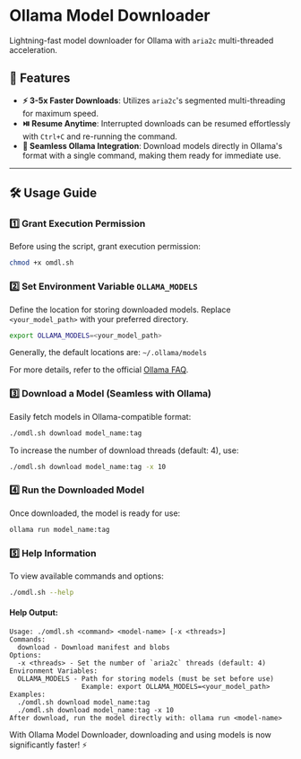 # Ollama Model Downloader

Lightning-fast model downloader for Ollama with `aria2c` multi-threaded acceleration.

## 🚀 Features

- **⚡ 3-5x Faster Downloads**: Utilizes `aria2c`'s segmented multi-threading for maximum speed.
- **⏯️ Resume Anytime**: Interrupted downloads can be resumed effortlessly with `Ctrl+C` and re-running the command.
- **📂 Seamless Ollama Integration**: Download models directly in Ollama's format with a single command, making them ready for immediate use.

---

## 🛠️ Usage Guide

### 1️⃣ Grant Execution Permission
Before using the script, grant execution permission:
```bash
chmod +x omdl.sh
```

### 2️⃣ Set Environment Variable `OLLAMA_MODELS`
Define the location for storing downloaded models. Replace `<your_model_path>` with your preferred directory.

```bash
export OLLAMA_MODELS=<your_model_path>
```
Generally, the default locations are: `~/.ollama/models`

For more details, refer to the official [Ollama FAQ](https://github.com/ollama/ollama/blob/main/docs/faq.md#where-are-models-stored).

### 3️⃣ Download a Model (Seamless with Ollama)
Easily fetch models in Ollama-compatible format:
```bash
./omdl.sh download model_name:tag
```
To increase the number of download threads (default: 4), use:
```bash
./omdl.sh download model_name:tag -x 10
```

### 4️⃣ Run the Downloaded Model
Once downloaded, the model is ready for use:
```bash
ollama run model_name:tag
```

### 5️⃣ Help Information
To view available commands and options:
```bash
./omdl.sh --help
```

#### Help Output:
```
Usage: ./omdl.sh <command> <model-name> [-x <threads>]
Commands:
  download - Download manifest and blobs
Options:
  -x <threads> - Set the number of `aria2c` threads (default: 4)
Environment Variables:
  OLLAMA_MODELS - Path for storing models (must be set before use)
                  Example: export OLLAMA_MODELS=<your_model_path>
Examples:
  ./omdl.sh download model_name:tag
  ./omdl.sh download model_name:tag -x 10
After download, run the model directly with: ollama run <model-name>
```

With Ollama Model Downloader, downloading and using models is now significantly faster! ⚡

